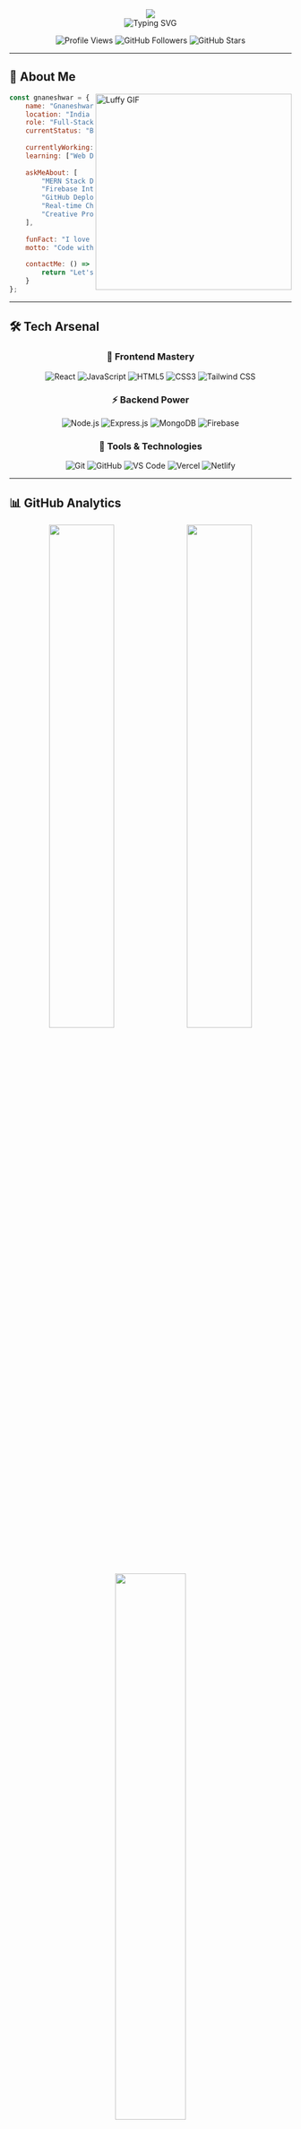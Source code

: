 
<div align="center">
  <img src="https://capsule-render.vercel.app/api?type=waving&color=gradient&customColorList=6,11,20&height=200&section=header&text=Gnaneshwar%20Jadhav&fontSize=70&fontAlignY=35&desc=Full-Stack%20Developer%20%7C%20Problem%20Solver%20%7C%20Creative%20Thinker&descAlignY=55&descAlign=50"/>
</div>

<div align="center">
  <img src="https://readme-typing-svg.herokuapp.com?font=Fira+Code&size=28&duration=3000&pause=1000&color=00D9FF&center=true&vCenter=true&width=600&lines=Welcome+to+my+Digital+Universe!;Full-Stack+Developer+from+India+🇮🇳;Building+Amazing+Web+Experiences;MERN+Stack+Enthusiast;Machine+Learning+Explorer!" alt="Typing SVG" />
</div>

<p align="center">
  <img src="https://komarev.com/ghpvc/?username=Gnaneshwar2005&style=for-the-badge&color=blueviolet" alt="Profile Views"/>
  <img src="https://img.shields.io/github/followers/Gnaneshwar2005?style=for-the-badge&color=blue" alt="GitHub Followers"/>
  <img src="https://img.shields.io/github/stars/Gnaneshwar2005?style=for-the-badge&color=yellow" alt="GitHub Stars"/>
</p>

---

## 🚀 About Me

<img align="right" alt="Luffy GIF" width="350"  src="https://media.giphy.com/media/T7Qx28nEdo9NK/giphy.gif">


```javascript
const gnaneshwar = {
    name: "Gnaneshwar Jadhav",
    location: "India 🇮🇳",
    role: "Full-Stack Developer",
    currentStatus: "Building Projects Of My Intrest",
    
    currentlyWorking: "Home Services Platform",
    learning: ["Web Development", "Machine Learning", "Cloud Technologies"],
    
    askMeAbout: [
        "MERN Stack Development",
        "Firebase Integration", 
        "GitHub Deployment",
        "Real-time Chat Applications",
        "Creative Problem Solving"
    ],
    
    funFact: "I love sketching and building creative projects! 🎨",
    motto: "Code with passion, build with purpose",
    
    contactMe: () => {
        return "Let's build something amazing together!";
    }
};
```

---

## 🛠️ Tech Arsenal

<div align="center">

### 🎨 Frontend Mastery
![React](https://img.shields.io/badge/React-20232A?style=for-the-badge&logo=react&logoColor=61DAFB)
![JavaScript](https://img.shields.io/badge/JavaScript-F7DF1E?style=for-the-badge&logo=javascript&logoColor=black)
![HTML5](https://img.shields.io/badge/HTML5-E34F26?style=for-the-badge&logo=html5&logoColor=white)
![CSS3](https://img.shields.io/badge/CSS3-1572B6?style=for-the-badge&logo=css3&logoColor=white)
![Tailwind CSS](https://img.shields.io/badge/Tailwind_CSS-38B2AC?style=for-the-badge&logo=tailwind-css&logoColor=white)

### ⚡ Backend Power
![Node.js](https://img.shields.io/badge/Node.js-43853D?style=for-the-badge&logo=node.js&logoColor=white)
![Express.js](https://img.shields.io/badge/Express.js-404D59?style=for-the-badge&logo=express&logoColor=white)
![MongoDB](https://img.shields.io/badge/MongoDB-4EA94B?style=for-the-badge&logo=mongodb&logoColor=white)
![Firebase](https://img.shields.io/badge/Firebase-039BE5?style=for-the-badge&logo=Firebase&logoColor=white)

### 🔧 Tools & Technologies
![Git](https://img.shields.io/badge/Git-F05032?style=for-the-badge&logo=git&logoColor=white)
![GitHub](https://img.shields.io/badge/GitHub-181717?style=for-the-badge&logo=github&logoColor=white)
![VS Code](https://img.shields.io/badge/VS_Code-007ACC?style=for-the-badge&logo=visual-studio-code&logoColor=white)
![Vercel](https://img.shields.io/badge/Vercel-000000?style=for-the-badge&logo=vercel&logoColor=white)
![Netlify](https://img.shields.io/badge/Netlify-00C7B7?style=for-the-badge&logo=netlify&logoColor=white)

</div>

---

## 📊 GitHub Analytics

<div align="center">
  <img src="https://github-readme-stats.vercel.app/api?username=Gnaneshwar2005&show_icons=true&theme=tokyonight&hide_border=true&bg_color=0D1117&title_color=00D9FF&icon_color=00D9FF&text_color=FFF" width="48%" />
  <img src="https://github-readme-streak-stats.herokuapp.com/?user=Gnaneshwar2005&theme=tokyonight&hide_border=true&background=0D1117&stroke=00D9FF&ring=00D9FF&fire=00D9FF&currStreakLabel=00D9FF" width="48%" />
</div>

<div align="center">
  <img src="https://github-readme-stats.vercel.app/api/top-langs/?username=Gnaneshwar2005&layout=compact&theme=tokyonight&hide_border=true&bg_color=0D1117&title_color=00D9FF&text_color=FFF" width="50%" />
</div>

<div align="center">
  <img src="https://github-profile-trophy.vercel.app/?username=Gnaneshwar2005&theme=tokyonight&no-frame=true&no-bg=true&margin-w=4&row=1" />
</div>

---

## 🎯 Featured Projects

<div align="center">

### 🏠 **Home Services Platform** | *Full-Stack Application*
[![GitHub](https://img.shields.io/badge/GitHub-View_Code-181717?style=for-the-badge&logo=github)](https://github.com/Gnaneshwar2005)
[![Live Demo](https://img.shields.io/badge/Live-Demo-00D9FF?style=for-the-badge&logo=netlify)](https://gnaneshwar2005.github.io/)

**Tech Stack:** React • Node.js • MongoDB • Express • Firebase  
**Features:** Real-time booking, User authentication, Service management, Responsive design

---

### 💬 **Real-time Chat Application** | *MERN Stack*
[![GitHub](https://img.shields.io/badge/GitHub-View_Code-181717?style=for-the-badge&logo=github)](https://github.com/Gnaneshwar2005)

**Tech Stack:** React • Socket.io • Node.js • MongoDB  
**Features:** Real-time messaging, User presence, File sharing, Group chats

---

</div>

---

## 📈 Contribution Activity

<div align="center">
  <img src="https://github-readme-activity-graph.vercel.app/graph?username=Gnaneshwar2005&bg_color=0d1117&color=00d9ff&line=00d9ff&point=ffffff&area=true&hide_border=true" />
</div>

---

## 🎯 Current Goals

<div align="center">

```
🚀 DEVELOPMENT ROADMAP 2024 🚀
████████████████████████████░░ 85%

Current Focus:
├── 🏠 Home Services Platform Development
├── 🤖 Machine Learning Integration
├── ☁️ Cloud Technologies (AWS/Firebase)
├── 🌐 Full-Stack Optimization
└── 🔧 DevOps & Deployment Automation
```

</div>

---


---

## 🤝 Let's Connect & Collaborate

<div align="center">
  
  [![LinkedIn](https://img.shields.io/badge/LinkedIn-0A66C2?style=for-the-badge&logo=linkedin&logoColor=white)](https://linkedin.com/in/gnaneshwar-jadhav)
  [![Instagram](https://img.shields.io/badge/Instagram-E4405F?style=for-the-badge&logo=instagram&logoColor=white)](https://instagram.com/gnaneshwar_0205)
  [![Portfolio](https://img.shields.io/badge/Portfolio-00D9FF?style=for-the-badge&logo=firefox&logoColor=white)](https://gnaneshwar2005.github.io/)
  [![GitHub](https://img.shields.io/badge/GitHub-181717?style=for-the-badge&logo=github&logoColor=white)](https://github.com/Gnaneshwar2005)
  [![Email](https://img.shields.io/badge/Email-D14836?style=for-the-badge&logo=gmail&logoColor=white)](mailto:9885470870j@gmail.com)

</div>

---

## 💝 Support My Work

<div align="center">

If you find my projects helpful, consider giving them a ⭐!  
*Your support motivates me to create more amazing projects.*

[![Buy Me A Coffee](https://img.shields.io/badge/Buy%20Me%20A%20Coffee-FFDD00?style=for-the-badge&logo=buy-me-a-coffee&logoColor=black)](https://buymeacoffee.com/gnaneshwar)

</div>

---

<div align="center">
  <img src="https://media.giphy.com/media/M9gbBd9nbDrOTu1Mqx/giphy.gif" width="400"/>
  
  ### 🌟 *"Turning ideas into reality, one line of code at a time"* 🌟
  
  <sub>⭐ Star my repos if they help you! Always excited to collaborate on innovative projects! ⭐</sub>
</div>

---

<div align="center">
  <img src="https://capsule-render.vercel.app/api?type=waving&color=gradient&customColorList=6,11,20&height=100&section=footer&text=Thanks%20for%20Visiting!&fontSize=24&fontAlignY=65&desc=Let's%20build%20something%20amazing%20together&descAlignY=50&descAlign=50"/>
</div>
